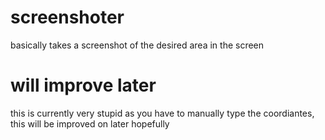 # screenshoter

basically takes a screenshot of the desired area in the screen

# will improve later

this is currently very stupid as you have to manually type the coordiantes, this will be improved on later hopefully
